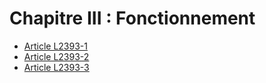 # Chapitre III : Fonctionnement

* [Article L2393-1](./LEGIARTI000031060258.md)
* [Article L2393-2](./LEGIARTI000031060268.md)
* [Article L2393-3](./LEGIARTI000031060275.md)
